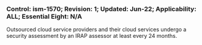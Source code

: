 ### Control: ism-1570; Revision: 1; Updated: Jun-22; Applicability: ALL; Essential Eight: N/A
<p>Outsourced cloud service providers and their cloud services undergo a security assessment by an IRAP assessor at least every 24 months.</p>